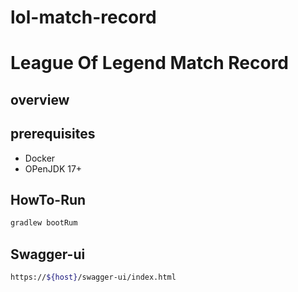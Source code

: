 # lol-match-record
# League Of Legend Match Record

## overview

## prerequisites

- Docker
- OPenJDK 17+

## HowTo-Run

```sh
gradlew bootRum
```

## Swagger-ui

```sh
https://${host}/swagger-ui/index.html
```
